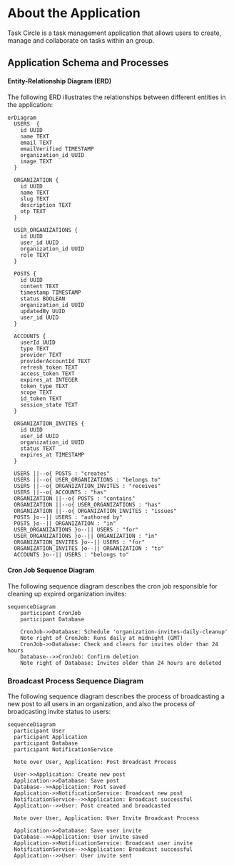 # About the Application

Task Circle is a task management application that allows users to create, manage and collaborate on tasks within an group.

## Application Schema and Processes

#### Entity-Relationship Diagram (ERD)

The following ERD illustrates the relationships between different entities in the application:

```mermaid
erDiagram
  USERS  {
    id UUID
    name TEXT
    email TEXT
    emailVerified TIMESTAMP
    organization_id UUID
    image TEXT
  }

  ORGANIZATION {
    id UUID
    name TEXT
    slug TEXT
    description TEXT
    otp TEXT
  }

  USER_ORGANIZATIONS {
    id UUID
    user_id UUID
    organization_id UUID
    role TEXT
  }

  POSTS {
    id UUID
    content TEXT
    timestamp TIMESTAMP
    status BOOLEAN
    organization_id UUID
    updatedBy UUID
    user_id UUID
  }

  ACCOUNTS {
    userId UUID
    type TEXT
    provider TEXT
    providerAccountId TEXT
    refresh_token TEXT
    access_token TEXT
    expires_at INTEGER
    token_type TEXT
    scope TEXT
    id_token TEXT
    session_state TEXT
  }

  ORGANIZATION_INVITES {
    id UUID
    user_id UUID
    organization_id UUID
    status TEXT
    expires_at TIMESTAMP
  }

  USERS ||--o{ POSTS : "creates"
  USERS ||--o{ USER_ORGANIZATIONS : "belongs to"
  USERS ||--o{ ORGANIZATION_INVITES : "receives"
  USERS ||--o{ ACCOUNTS : "has"
  ORGANIZATION ||--o{ POSTS : "contains"
  ORGANIZATION ||--o{ USER_ORGANIZATIONS : "has"
  ORGANIZATION ||--o{ ORGANIZATION_INVITES : "issues"
  POSTS }o--|| USERS : "authored by"
  POSTS }o--|| ORGANIZATION : "in"
  USER_ORGANIZATIONS }o--|| USERS : "for"
  USER_ORGANIZATIONS }o--|| ORGANIZATION : "in"
  ORGANIZATION_INVITES }o--|| USERS : "for"
  ORGANIZATION_INVITES }o--|| ORGANIZATION : "to"
  ACCOUNTS }o--|| USERS : "belongs to"
```

#### Cron Job Sequence Diagram

The following sequence diagram describes the cron job responsible for cleaning up expired organization invites:

```mermaid
sequenceDiagram
    participant CronJob
    participant Database

    CronJob->>Database: Schedule 'organization-invites-daily-cleanup'
    Note right of CronJob: Runs daily at midnight (GMT)
    CronJob->>Database: Check and clears for invites older than 24 hours
    Database-->>CronJob: Confirm deletion
    Note right of Database: Invites older than 24 hours are deleted
```

<!-- mmdc -i README.mmd -o output.svg -->

### Broadcast Process Sequence Diagram

The following sequence diagram describes the process of broadcasting a new post to all users in an organization, and also the process of broadcasting invite status to users:

```mermaid
sequenceDiagram
  participant User
  participant Application
  participant Database
  participant NotificationService

  Note over User, Application: Post Broadcast Process

  User->>Application: Create new post
  Application->>Database: Save post
  Database-->>Application: Post saved
  Application->>NotificationService: Broadcast new post
  NotificationService-->>Application: Broadcast successful
  Application-->>User: Post created and broadcasted

  Note over User, Application: User Invite Broadcast Process

  Application->>Database: Save user invite
  Database-->>Application: User invite saved
  Application->>NotificationService: Broadcast user invite
  NotificationService-->>Application: Broadcast successful
  Application-->>User: User invite sent

```
